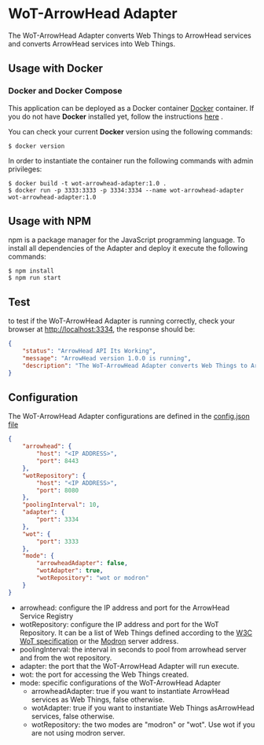 # WoT-ArrowHead Adapter

The WoT-ArrowHead Adapter converts Web Things to ArrowHead services and converts ArrowHead services into Web Things.

## Usage with Docker

### Docker and Docker Compose

This application can be deployed as a Docker container [Docker](https://www.docker.com) container. If you do not have **Docker** installed yet, follow the instructions [here](https://docs.docker.com/install/) .

You can check your current **Docker** version using the following commands:

```console
$ docker version
```

In order to instantiate the container run the following commands with admin privileges:

```console
$ docker build -t wot-arrowhead-adapter:1.0 .
$ docker run -p 3333:3333 -p 3334:3334 --name wot-arrowhead-adapter wot-arrowhead-adapter:1.0 
```

## Usage with NPM

npm is a package manager for the JavaScript programming language. To install all dependencies of the Adapter and deploy it execute the following commands:

```console
$ npm install
$ npm run start
```

## Test

to test if the WoT-ArrowHead Adapter is running correctly, check your browser at <http://localhost:3334>, the response should be:

```json
{
    "status": "ArrowHead API Its Working",
    "message": "ArrowHead version 1.0.0 is running",
    "description": "The WoT-ArrowHead Adapter converts Web Things to ArrowHead services and converts ArrowHEad services into Web Things"
}
```
## Configuration

The WoT-ArrowHead Adapter configurations are defined in the  [config.json file](src/config/conf.json)


```json
{
    "arrowhead": {
        "host": "<IP ADDRESS>",
        "port": 8443
    },
    "wotRepository": {
        "host": "<IP ADDRESS>",
        "port": 8080
    },
    "poolingInterval": 10,
    "adapter": {
        "port": 3334
    },
    "wot": {
        "port": 3333
    },
    "mode": {
        "arrowheadAdapter": false,
        "wotAdapter": true,
        "wotRepository": "wot or modron"
    }
}
```
* arrowhead: configure the IP address and port for the ArrowHead Service Registry
* wotRepository: configure the IP address and port for the WoT Repository. It can be a list of Web Things defined according to the [W3C WoT specification](https://w3c.github.io/wot-discovery/) or the [Modron](https://api.modron.network/graphql) server address.
* poolingInterval: the interval in seconds to pool from arrowhead server and from the wot repository.
* adapter: the port that the WoT-ArrowHead Adapter will run execute.
* wot: the port for accessing the Web Things created.
* mode: specific configurations of the WoT-ArrowHead Adapter
  * arrowheadAdapter: true if you want to instantiate ArrowHead services as Web Things, false otherwise.
  * wotAdapter: true if you want to instantiate Web Things asArrowHead services, false otherwise.
  * wotRepository: the two modes are "modron" or "wot". Use wot if you are not using modron server.
